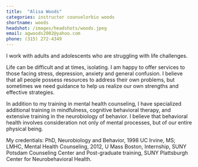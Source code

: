 ```yaml
---
title:  "Alisa Woods"
categories: instructor counselorbio woods
shortname: woods
headshot: /images/headshots/woods.jpeg
email: agwoods2002@yahoo.com
phone: (315) 272-4349
---
```

I work with adults and adolescents who are struggling with life challenges.

Life can be difficult and at times, isolating. I am happy to offer services to
those facing stress, depression, anxiety and general confusion. I believe that
all people possess resources to address their own problems, but sometimes we
need guidance to help us realize our own strengths and effective strategies.

In addition to my training in mental health counseling, I have specialized
additional training in mindfulness, cognitive behavioral therapy, and extensive
training in the neurobiology of behavior. I believe that behavioral health
involves consideration not only of mental processes, but of our entire physical
being.

My credentials: PhD, Neurobiology and Behavior, 1998 UC Irvine, MS; LMHC, Mental
Health Counseling, 2012, U Mass Boston, Internship, SUNY Potsdam Counseling
Center and Post-graduate training, SUNY Plattsburgh Center for Neurobehavioral
Health.
